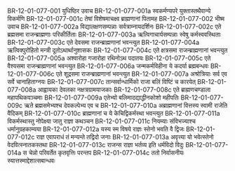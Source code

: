 BR-12-01-077-001  युधिष्ठिर उवाच
BR-12-01-077-001a स्वकर्मण्यपरे युक्तास्तथैवान्ये विकर्मणि
BR-12-01-077-001c तेषां विशेषमाचक्ष्व ब्राह्मणानां पितामह
BR-12-01-077-002  भीष्म उवाच
BR-12-01-077-002a विद्यालक्षणसम्पन्नाः सर्वत्राम्नायदर्शिनः
BR-12-01-077-002c एते ब्रह्मसमा राजन्ब्राह्मणाः परिकीर्तिताः
BR-12-01-077-003a ऋत्विगाचार्यसम्पन्नाः स्वेषु कर्मस्ववस्थिताः
BR-12-01-077-003c एते देवसमा राजन्ब्राह्मणानां भवन्त्युत
BR-12-01-077-004a ऋत्विक्पुरोहितो मन्त्री दूतोऽथार्थानुशासकः
BR-12-01-077-004c एते क्षत्रसमा राजन्ब्राह्मणानां भवन्त्युत
BR-12-01-077-005a अश्वारोहा गजारोहा रथिनोऽथ पदातयः
BR-12-01-077-005c एते वैश्यसमा राजन्ब्राह्मणानां भवन्त्युत
BR-12-01-077-006a जन्मकर्मविहीना ये कदर्या ब्रह्मबन्धवः
BR-12-01-077-006c एते शूद्रसमा राजन्ब्राह्मणानां भवन्त्युत
BR-12-01-077-007a अश्रोत्रियाः सर्व एव सर्वे चानाहिताग्नयः
BR-12-01-077-007c तान्सर्वान्धार्मिको राजा बलिं विष्टिं च कारयेत्
BR-12-01-077-008a आह्वायका देवलका नक्षत्रग्रामयाजकाः
BR-12-01-077-008c एते ब्राह्मणचण्डाला महापथिकपञ्चमाः
BR-12-01-077-009a एतेभ्यो बलिमादद्याद्धीनकोशो महीपतिः
BR-12-01-077-009c ऋते ब्रह्मसमेभ्यश्च देवकल्पेभ्य एव च
BR-12-01-077-010a अब्राह्मणानां वित्तस्य स्वामी राजेति वैदिकम्
BR-12-01-077-010c ब्राह्मणानां च ये केचिद्विकर्मस्था भवन्त्युत
BR-12-01-077-011a विकर्मस्थास्तु नोपेक्ष्या जातु राज्ञा कथञ्चन
BR-12-01-077-011c नियम्याः संविभज्याश्च धर्मानुग्रहकाम्यया
BR-12-01-077-012a यस्य स्म विषये राज्ञः स्तेनो भवति वै द्विजः
BR-12-01-077-012c राज्ञ एवापराधं तं मन्यन्ते तद्विदो जनाः
BR-12-01-077-013a अवृत्त्या यो भवेत्स्तेनो वेदवित्स्नातकस्तथा
BR-12-01-077-013c राजन्स राज्ञा भर्तव्य इति धर्मविदो विदुः
BR-12-01-077-014a स चेन्नो परिवर्तेत कृतवृत्तिः परन्तप
BR-12-01-077-014c ततो निर्वासनीयः स्यात्तस्माद्देशात्सबान्धवः

